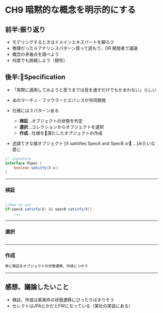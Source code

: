 # CH9 暗黙的な概念を明示的にする
## 前半:振り返り
* モデリングするときはドメインエキスパートを頼ろう
* 無理だったらアナリシスパターン買って読もう、OR 開発者で議論
* 概念の矛盾点を調べよう
* 何度でも挑戦しよう（根性）

## 後半:Specification
* 「実際に適用してみようと思うまでは目を通すだけでもかまわない」らしい  
* あのマーチン・ファウラーとエバンスが共同開発

* 仕様には３パターンある
    * **検証**...オブジェクトの状態を判定
    * **選択**...コレクションからオブジェクトを選択
    * **作成**...仕様を満たしたオブジェクトの作成
* 述語てきな値オブジェクト [X satisfies SpecA and SpecB or ...]みたいな感じ

```java
// signature
interface XSpec {
    boolean satisfy(X x);
}

```
---

### 検証
```java

//How to use
if(specA.satisfy(X) && specB.satisfy(X){
    ...
```
---
### 選択 
```java

```

---
### 作成
```java 
単に検証をオブジェクトの状態遷移、作成につかう
```

---
## 感想、議論したいこと
* 検証、作成は某案件の状態遷移にぴったりはまりそう
* セレクトはJPAとかだとFWになっている（某社の実装にある）
